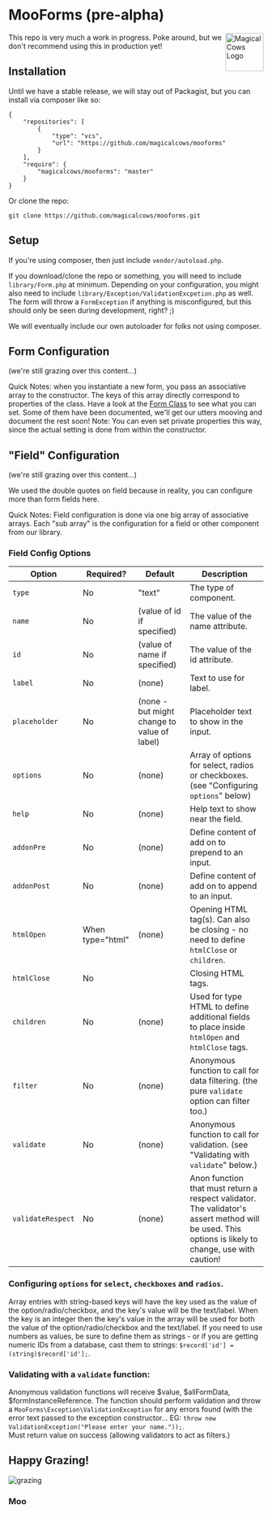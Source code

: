 # MooForms (pre-alpha)
<a href="http://www.magicalcows.com" target="_blank"><img src="http://www.magicalcows.com/img/magicalcows-logo-sm.jpg" align="right" alt="Magical Cows Logo" height="75" /></a>
This repo is very much a work in progress.  Poke around, but we don't recommend using this in production yet!

## Installation
Until we have a stable release, we will stay out of Packagist, but you can install via composer like so:

    {
        "repositories": [
            {
                "type": "vcs",
                "url": "https://github.com/magicalcows/mooforms"
            }
        ],
        "require": {
            "magicalcows/mooforms": "master"
        }
    }

Or clone the repo:

    git clone https://github.com/magicalcows/mooforms.git

## Setup

If you're using composer, then just include `vendor/autoload.php`.

If you download/clone the repo or something, you will need to include `library/Form.php` at minimum.
Depending on your configuration, you might also need to include `library/Exception/ValidationExcpetion.php` as well.
The form will throw a `FormException` if anything is misconfigured, but this should only be seen during development, right? ;)

We will eventually include our own autoloader for folks not using composer.

## Form Configuration

(we're still grazing over this content...)

Quick Notes: when you instantiate a new form, you pass an associative array to the constructor. 
The keys of this array directly correspond to properties of the class.  Have a look at 
the [Form Class](https://github.com/magicalcows/mooforms/blob/master/library/Form.php) to see what you
can set.  Some of them have been documented, we'll get our utters mooving and document the rest soon!
Note: You can even set private properties this way, since the actual setting is done from within the constructor.

## "Field" Configuration

(we're still grazing over this content...)

We used the double quotes on field because in reality, you can configure more than form fields here.

Quick Notes: Field configuration is done via one big array of associative arrays.  Each "sub array" is the configuration
for a field or other component from our library.

### Field Config Options

| Option | Required? | Default | Description |
| --- | --- | --- | --- |
| `type` | No | "text" | The type of component. |
| `name` | No | (value of id if specified) | The value of the name attribute. |
| `id`  | No  | (value of name if specified) | The value of the id attribute.  |
| `label` | No | (none) | Text to use for label. |
| `placeholder` | No | (none - but might change to value of label) | Placeholder text to show in the input. |
| `options` | No | (none) | Array of options for select, radios or checkboxes. (see "Configuring `options`" below) |
| `help` | No | (none) | Help text to show near the field. |
| `addonPre` | No | (none) | Define content of add on to prepend to an input. |
| `addonPost` | No | (none) | Define content of add on to append to an input. |
| `htmlOpen` | When type="html" | (none) | Opening HTML tag(s). Can also be closing - no need to define `htmlClose` or `children`. |
| `htmlClose` | No |  | Closing HTML tags. |
| `children` | No | (none) | Used for type HTML to define additional fields to place inside `htmlOpen` and `htmlClose` tags. |
| `filter` | No | (none) | Anonymous function to call for data filtering. (the pure `validate` option can filter too.) |
| `validate` | No | (none) | Anonymous function to call for validation.  (see "Validating with `validate`" below.) |
| `validateRespect` | No | (none) | Anon function that must return a respect validator.  The validator's assert method will be used.  This options is likely to change, use with caution! |

### Configuring `options` for `select`, `checkboxes` and `radios`.
Array entries with string-based keys will have the key used as the value of the option/radio/checkbox, and the key's value will be the text/label. When the key is an integer then the key's value in the array will be used for both the value of the option/radio/checkbox and the text/label. If you need to use numbers as values, be sure to define them as strings - or if you are getting numeric IDs from a database, cast them to strings: `$record['id'] = (string)$record['id'];`.

### Validating with a `validate` function:
Anonymous validation functions will receive $value, $allFormData, $formInstanceReference. The function should perform validation and throw 
a `MooForms\Exception\ValidationException` for any errors found (with the error text passed to the exception constructor... 
EG: `throw new ValidationException("Please enter your name."));`.  
Must return value on success (allowing validators to act as filters.)

## Happy Grazing!

![grazing](http://images.fineartamerica.com/images-medium-large/beef-cattle-grazing-in-pasture-inga-spence-and-photo-researchers-.jpg "mooooo")

### Moo
